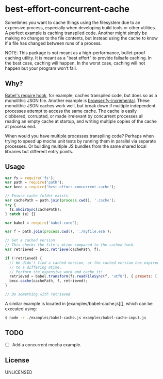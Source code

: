 best-effort-concurrent-cache
============================

Sometimes you want to cache things using the filesystem due to an expensive process, especially when developing build tools or other utilities. A perfect example is caching transpiled code. Another might simply be making no changes to the file contents, but instead using the cache to know if a file has changed between runs of a process.

NOTE: This package is not meant as a high-performance, bullet-proof caching utility. It is meant as a "best effort" to provide failsafe caching. In the best case, caching will happen. In the worst case, caching will not happen but your program won't fail.

Why?
----

[Babel's require hook](https://babeljs.io/docs/usage/require/#environment-variables), for example, caches transpiled code, but does so as a monolithic JSON file. Another example is [browserify-incremental](https://www.npmjs.com/package/browserify-incremental). These monolithic JSON caches work well, but break down if multiple independent processes attempt to access the same cache. The cache is easily clobbered, corrupted, or made irrelevant by concurrent processes all reading an empty cache at startup, and writing multiple copies of the cache at process end.

When would you have multiple processes transpiling code? Perhaps when trying to speed up mocha unit tests by running them in parallel via separate processes. Or building multiple JS bundles from the same shared local libraries but different entry points.

Usage
-----

```js
var fs = require('fs');
var path = require('path');
var becc = require('best-effort-concurrent-cache');

// Ensure cache folder exists
var cachePath = path.join(process.cwd(), '.cache');
try {
  fs.mkdirSync(cachePath);
} catch (e) {}

var babel = require('babel-core');

var f = path.join(process.cwd(), './myfile.es6');

// Get a cached version
// This checks the file's mtime compared to the cached hash.
var retrieved = becc.retrieve(cachePath, f);

if (!retrieved) {
  // We didn't find a cached version, or the cached version has expired due
  // to a differing mtime.
  // Perform the expensive work and cache it!
  retrieved = babel.transform(fs.readFileSync(f, 'utf8'), { presets: ['es2015'] }).code;
  becc.cache(cachePath, f, retrieved);
}

// Do something with retrieved
```

A similar example is located in [examples/babel-cache.js][], which can be executed using:

```sh
$ node -r ./examples/babel-cache.js examples/babel-cache-input.js
```

TODO
----

- [ ] Add a concurrent mocha example.

License
-------

UNLICENSED

